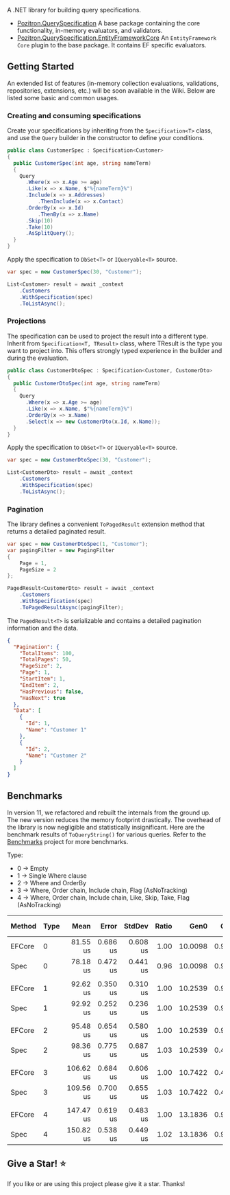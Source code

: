 A .NET library for building query specifications.
- [Pozitron.QuerySpecification](https://www.nuget.org/packages/Pozitron.QuerySpecification)
  A base package containing the core functionality, in-memory evaluators, and validators.
- [Pozitron.QuerySpecification.EntityFrameworkCore](https://www.nuget.org/packages/Pozitron.QuerySpecification.EntityFrameworkCore)
  An `EntityFramework Core` plugin to the base package. It contains EF specific evaluators.

## Getting Started

An extended list of features (in-memory collection evaluations, validations, repositories, extensions, etc.) will be soon available in the Wiki. Below are listed some basic and common usages.

### Creating and consuming specifications

Create your specifications by inheriting from the `Specification<T>` class, and use the `Query` builder in the constructor to define your conditions.

```csharp
public class CustomerSpec : Specification<Customer>
{
  public CustomerSpec(int age, string nameTerm)
  {
    Query
      .Where(x => x.Age >= age)
      .Like(x => x.Name, $"%{nameTerm}%")
      .Include(x => x.Addresses)
          .ThenInclude(x => x.Contact)
      .OrderBy(x => x.Id)
          .ThenBy(x => x.Name)
      .Skip(10)
      .Take(10)
      .AsSplitQuery();
  }
}
```

Apply the specification to `DbSet<T>` or `IQueryable<T>` source.

```csharp
var spec = new CustomerSpec(30, "Customer");

List<Customer> result = await _context
    .Customers
    .WithSpecification(spec)
    .ToListAsync();
```

### Projections

The specification can be used to project the result into a different type. Inherit from `Specification<T, TResult>` class, where TResult is the type you want to project into. This offers strongly typed experience in the builder and during the evaluation.

```csharp
public class CustomerDtoSpec : Specification<Customer, CustomerDto>
{
  public CustomerDtoSpec(int age, string nameTerm)
  {
    Query
      .Where(x => x.Age >= age)
      .Like(x => x.Name, $"%{nameTerm}%")
      .OrderBy(x => x.Name)
      .Select(x => new CustomerDto(x.Id, x.Name));
  }
}
```

Apply the specification to `DbSet<T>` or `IQueryable<T>` source.

```csharp
var spec = new CustomerDtoSpec(30, "Customer");

List<CustomerDto> result = await _context
    .Customers
    .WithSpecification(spec)
    .ToListAsync();
```

### Pagination

The library defines a convenient `ToPagedResult` extension method that returns a detailed paginated result.

```csharp
var spec = new CustomerDtoSpec(1, "Customer");
var pagingFilter = new PagingFilter
{
    Page = 1,
    PageSize = 2
};

PagedResult<CustomerDto> result = await _context
    .Customers
    .WithSpecification(spec)
    .ToPagedResultAsync(pagingFilter);
```

The `PagedResult<T>` is serializable and contains a detailed pagination information and the data.

```json
{
  "Pagination": {
    "TotalItems": 100,
    "TotalPages": 50,
    "PageSize": 2,
    "Page": 1,
    "StartItem": 1,
    "EndItem": 2,
    "HasPrevious": false,
    "HasNext": true
  },
  "Data": [
    {
      "Id": 1,
      "Name": "Customer 1"
    },
    {
      "Id": 2,
      "Name": "Customer 2"
    }
  ]
}
```

## Benchmarks

In version 11, we refactored and rebuilt the internals from the ground up. The new version reduces the memory footprint drastically. The overhead of the library is now negligible and statistically insignificant. Here are the benchmark results of `ToQueryString()` for various queries. Refer to the [Benchmarks](https://github.com/fiseni/QuerySpecification/tree/main/tests/QuerySpecification.Benchmarks/Benchmarks) project for more benchmarks.

Type:
- 0 -> Empty
- 1 -> Single Where clause
- 2 -> Where and OrderBy
- 3 -> Where, Order chain, Include chain, Flag (AsNoTracking)
- 4 -> Where, Order chain, Include chain, Like, Skip, Take, Flag (AsNoTracking)

| Method | Type | Mean      | Error    | StdDev   | Ratio | Gen0    | Gen1   | Allocated | Alloc Ratio |
|------- |----- |----------:|---------:|---------:|------:|--------:|-------:|----------:|------------:|
| EFCore | 0    |  81.55 us | 0.686 us | 0.608 us |  1.00 | 10.0098 | 0.9766 |  82.54 KB |        1.00 |
| Spec   | 0    |  78.18 us | 0.472 us | 0.441 us |  0.96 | 10.0098 | 0.9766 |  82.53 KB |        1.00 |
|        |      |           |          |          |       |         |        |           |             |
| EFCore | 1    |  92.62 us | 0.350 us | 0.310 us |  1.00 | 10.2539 | 0.9766 |  84.77 KB |        1.00 |
| Spec   | 1    |  92.92 us | 0.252 us | 0.236 us |  1.00 | 10.2539 | 0.9766 |  84.84 KB |        1.00 |
|        |      |           |          |          |       |         |        |           |             |
| EFCore | 2    |  95.48 us | 0.654 us | 0.580 us |  1.00 | 10.2539 | 0.9766 |  86.03 KB |        1.00 |
| Spec   | 2    |  98.36 us | 0.775 us | 0.687 us |  1.03 | 10.2539 | 0.4883 |  86.12 KB |        1.00 |
|        |      |           |          |          |       |         |        |           |             |
| EFCore | 3    | 106.62 us | 0.684 us | 0.606 us |  1.00 | 10.7422 | 0.4883 |  90.35 KB |        1.00 |
| Spec   | 3    | 109.56 us | 0.700 us | 0.655 us |  1.03 | 10.7422 | 0.4883 |  90.64 KB |        1.00 |
|        |      |           |          |          |       |         |        |           |             |
| EFCore | 4    | 147.47 us | 0.619 us | 0.483 us |  1.00 | 13.1836 | 0.9766 | 110.78 KB |        1.00 |
| Spec   | 4    | 150.82 us | 0.538 us | 0.449 us |  1.02 | 13.1836 | 0.9766 | 111.32 KB |        1.00 |

## Give a Star! :star:
If you like or are using this project please give it a star. Thanks!
